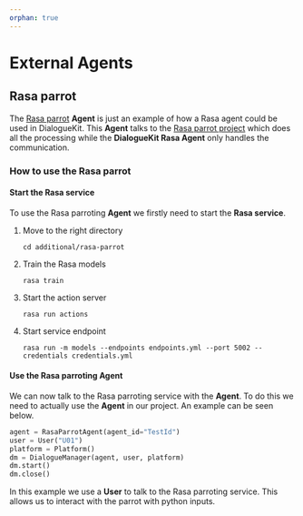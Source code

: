 ```yaml
---
orphan: true
---
```


# External Agents

## Rasa parrot

The [Rasa parrot](/dialoguekit/agent/rasa_parrot_agent.py) **Agent** is just an example of how a Rasa agent could be used in DialogueKit.
This **Agent** talks to the [Rasa parrot project](/additional/rasa-parrot/) which does all the processing while the **DialogueKit Rasa Agent** only handles the communication.

### How to use the Rasa parrot

#### Start the Rasa service

To use the Rasa parroting **Agent** we firstly need to start the **Rasa service**.

1. Move to the right directory

    ```shell
    cd additional/rasa-parrot
    ```

2. Train the Rasa models

    ```shell
    rasa train
    ```

3. Start the action server

    ```shell
    rasa run actions 
    ```

4. Start service endpoint

    ```shell
    rasa run -m models --endpoints endpoints.yml --port 5002 --credentials credentials.yml
    ```

#### Use the Rasa parroting Agent

We can now talk to the Rasa parroting service with the **Agent**.
To do this we need to actually use the **Agent** in our project.
An example can be seen below.

```python
agent = RasaParrotAgent(agent_id="TestId")
user = User("U01")
platform = Platform()
dm = DialogueManager(agent, user, platform)
dm.start()
dm.close()
```

In this example we use a **User** to talk to the Rasa parroting service.
This allows us to interact with the parrot with python inputs.

